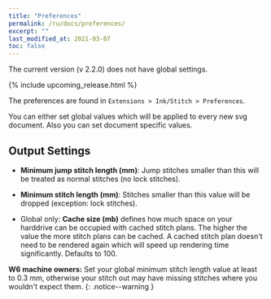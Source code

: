 ```yaml
---
title: "Preferences"
permalink: /ru/docs/preferences/
excerpt: ""
last_modified_at: 2021-03-07
toc: false
---
```

The current version (v 2.2.0) does not have global settings.

{% include upcoming_release.html %}

The preferences are found in `Extensions > Ink/Stitch > Preferences`.

You can either set global values which will be applied to every new svg document. Also you can set document specific values.

## Output Settings

* **Minimum jump stitch length (mm)**: Jump stitches smaller than this will be treated as normal stitches (no lock stitches).
* **Minimum stitch length (mm)**: Stitches smaller than this value will be dropped (exception: lock stitches).

* Global only: **Cache size (mb)** defines how much space on your harddrive can be occupied with cached stitch plans. The higher the value the more stitch plans can be cached. A cached stitch plan doesn't need to be rendered again which will speed up rendering time significantly. Defaults to 100.

**W6 machine owners:** Set your global minimum stitch length value at least to 0.3 mm, otherwise your stitch out may have missing stitches where you wouldn't expect them.
{: .notice--warning }
